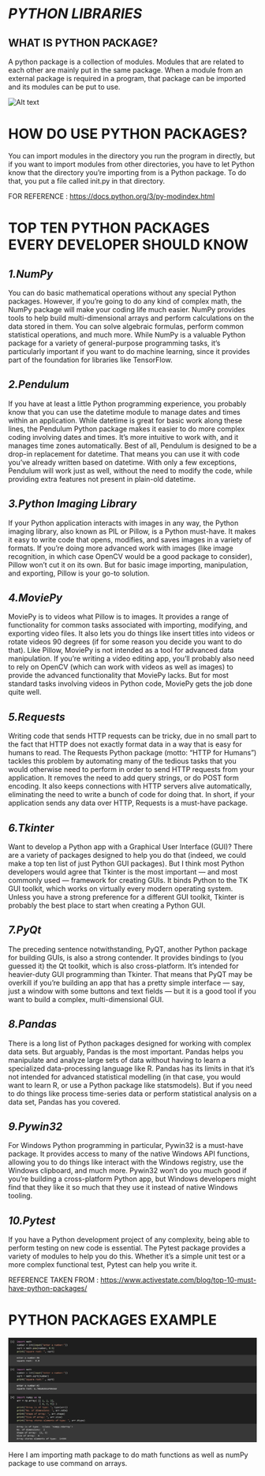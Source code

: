 # ***PYTHON LIBRARIES***

## WHAT IS PYTHON PACKAGE?
A python package is a collection of modules. Modules that are related to each other are mainly put in the same package. When a module from an external package is required in a program, that package can be imported and its modules can be put to use.

![Alt text](https://upload.wikimedia.org/wikipedia/commons/thumb/c/c3/Python-logo-notext.svg/195px-Python-logo-notext.svg.png "PYHTON")

# HOW DO USE PYTHON PACKAGES?
You can import modules in the directory you run the program in directly, but if you want to import modules from other directories, you have to let Python know that the directory you’re importing from is a Python package. To do that, you put a file called init.py in that directory.

FOR REFERENCE : https://docs.python.org/3/py-modindex.html

# **TOP TEN PYTHON PACKAGES EVERY DEVELOPER SHOULD KNOW**

## *1.NumPy*
You can do basic mathematical operations without any special Python packages. However, if you’re going to do any kind of complex math, the NumPy package will make your coding life much easier.
NumPy provides tools to help build multi-dimensional arrays and perform calculations on the data stored in them. You can solve algebraic formulas, perform common statistical operations, and much more.
While NumPy is a valuable Python package for a variety of general-purpose programming tasks, it’s particularly important if you want to do machine learning, since it provides part of the foundation for libraries like TensorFlow.

## *2.Pendulum*
If you have at least a little Python programming experience, you probably know that you can use the datetime module to manage dates and times within an application.
While datetime is great for basic work along these lines, the Pendulum Python package makes it easier to do more complex coding involving dates and times. It’s more intuitive to work with, and it manages time zones automatically.
Best of all, Pendulum is designed to be a drop-in replacement for datetime. That means you can use it with code you’ve already written based on datetime. With only a few exceptions, Pendulum will work just as well, without the need to modify the code, while providing extra features not present in plain-old datetime.

## *3.Python Imaging Library*
If your Python application interacts with images in any way, the Python imaging library, also known as PIL or Pillow, is a Python must-have. It makes it easy to write code that opens, modifies, and saves images in a variety of formats.
If you’re doing more advanced work with images (like image recognition, in which case OpenCV would be a good package to consider), Pillow won’t cut it on its own. But for basic image importing, manipulation, and exporting, Pillow is your go-to solution.

## *4.MoviePy*
MoviePy is to videos what Pillow is to images. It provides a range of functionality for common tasks associated with importing, modifying, and exporting video files. It also lets you do things like insert titles into videos or rotate videos 90 degrees (if for some reason you decide you want to do that).
Like Pillow, MoviePy is not intended as a tool for advanced data manipulation. If you’re writing a video editing app, you’ll probably also need to rely on OpenCV (which can work with videos as well as images) to provide the advanced functionality that MoviePy lacks. But for most standard tasks involving videos in Python code, MoviePy gets the job done quite well.

## *5.Requests*
Writing code that sends HTTP requests can be tricky, due in no small part to the fact that HTTP does not exactly format data in a way that is easy for humans to read.
The Requests Python package (motto: “HTTP for Humans”) tackles this problem by automating many of the tedious tasks that you would otherwise need to perform in order to send HTTP requests from your application. It removes the need to add query strings, or do POST form encoding. It also keeps connections with HTTP servers alive automatically, eliminating the need to write a bunch of code for doing that.
In short, if your application sends any data over HTTP, Requests is a must-have package.

## *6.Tkinter*
Want to develop a Python app with a Graphical User Interface (GUI)? There are a variety of packages designed to help you do that (indeed, we could make a top ten list of just Python GUI packages). But I think most Python developers would agree that Tkinter is the most important — and most commonly used — framework for creating GUIs. It binds Python to the TK GUI toolkit, which works on virtually every modern operating system.
Unless you have a strong preference for a different GUI toolkit, Tkinter is probably the best place to start when creating a Python GUI.

## *7.PyQt*
The preceding sentence notwithstanding, PyQT, another Python package for building GUIs, is also a strong contender. It provides bindings to (you guessed it) the Qt toolkit, which is also cross-platform. It’s intended for heavier-duty GUI programming than Tkinter. That means that PyQT may be overkill if you’re building an app that has a pretty simple interface — say, just a window with some buttons and text fields — but it is a good tool if you want to build a complex, multi-dimensional GUI.

## *8.Pandas*
There is a long list of Python packages designed for working with complex data sets. But arguably, Pandas is the most important. Pandas helps you manipulate and analyze large sets of data without having to learn a specialized data-processing language like R.
Pandas has its limits in that it’s not intended for advanced statistical modelling (in that case, you would want to learn R, or use a Python package like statsmodels). But if you need to do things like process time-series data or perform statistical analysis on a data set, Pandas has you covered.

## *9.Pywin32*
For Windows Python programming in particular, Pywin32 is a must-have package. It provides access to many of the native Windows API functions, allowing you to do things like interact with the Windows registry, use the Windows clipboard, and much more.
Pywin32 won’t do you much good if you’re building a cross-platform Python app, but Windows developers might find that they like it so much that they use it instead of native Windows tooling.

## *10.Pytest*
If you have a Python development project of any complexity, being able to perform testing on new code is essential. The Pytest package provides a variety of modules to help you do this. Whether it’s a simple unit test or a more complex functional test, Pytest can help you write it.

REFERENCE TAKEN FROM : https://www.activestate.com/blog/top-10-must-have-python-packages/

# **PYTHON PACKAGES EXAMPLE**


![Packages](pythonpackages.jpg)



Here I am importing math package to do math functions as well as numPy package to use command on arrays.


 

 

 



